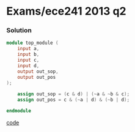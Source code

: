 # Exams/ece241 2013 q2
### Solution
```Verilog
module top_module (
    input a,
    input b,
    input c,
    input d,
    output out_sop,
    output out_pos
); 
    
    assign out_sop = (c & d) | (~a & ~b & c);
    assign out_pos = c & (~a | d) & (~b | d);

endmodule
```
[code](./77.v)